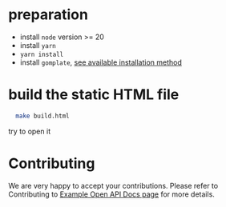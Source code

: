 # preparation
- install `node` version >= 20
- install `yarn`
- `yarn install`
- install `gomplate`, [see available installation method](https://docs.gomplate.ca/installing/)

# build the static HTML file
```sh
  make build.html
```

try to open it

# Contributing
We are very happy to accept your contributions. Please refer to Contributing to [Example Open API Docs page](./CONTRIBUTING.md) for more details.